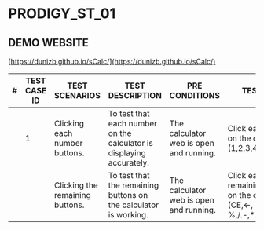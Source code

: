 # PRODIGY_ST_01

## DEMO WEBSITE
[https://dunizb.github.io/sCalc/](https://dunizb.github.io/sCalc/)

| #  | TEST CASE ID  |TEST SCENARIOS                | TEST DESCRIPTION                                                    | PRE CONDITIONS                        | TEST STEPS                           | EXPECTED RESULTS                                           |
|----|---------------|------------------------------|---------------------------------------------------------------------|---------------------------------------|--------------------------------------|------------------------------------------------------------|
|    |      1        | Clicking each number buttons.| To test that each number on the calculator is displaying accurately.|The calculator web is open and running.| Click each number on the calculator. (1,2,3,4,5,6,7,8,9,0) |Verify that each number will display as it is being clicked.| 
|   |               | Clicking the remaining buttons.| To test that the remaining buttons on the calculator is working.  |The calculator web is open and running.| Click each remaining buttoms on the calculator. (CE,<-, %,/.-,*.+,=,.)| Verify that each buttons are working accordingly.|
